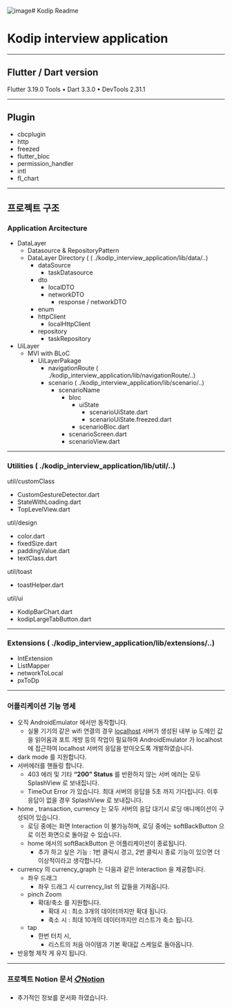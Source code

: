 ![image](https://github.com/CazNm/kodip_interview_application/assets/39646484/90273693-eecc-4459-bd93-38eb3642eec1)# Kodip Readme

# Kodip interview application
---
## Flutter / Dart version
Flutter 3.19.0 
Tools • Dart 3.3.0 • DevTools 2.31.1

---

## Plugin

- cbcplugin
- http
- freezed
- flutter_bloc
- permission_handler
- intl
- fl_chart

---

## 프로젝트 구조

### Application Arcitecture

- DataLayer
    - Datasource & RepositoryPattern
    - DataLayer Directory ( ( ./kodip_interview_application/lib/data/..)
        - dataSource
            - taskDatasource
        - dto
            - localDTO
            - networkDTO
                - response / networkDTO
        - enum
        - httpClient
            - localHttpClient
        - repository
            - taskRepository
- UiLayer
    - MVI  with BLoC
        - UiLayerPakage
            - navigationRoute ( ./kodip_interview_application/lib/navigationRoute/..)
            - scenario  ( ./kodip_interview_application/lib/scenario/..)
                - scenarioName
                    - bloc
                        - uiState
                            - scenarioUiState.dart
                            - scenarioUiState.freezed.dart
                        - scenarioBloc.dart
                    - scenarioScreen.dart
                    - scenarioView.dart

---

### Utilities ( ./kodip_interview_application/lib/util/..)

util/customClass

- CustomGestureDetector.dart
- StateWithLoading.dart
- TopLevelView.dart

util/design

- color.dart
- fixedSize.dart
- paddingValue.dart
- textClass.dart

util/toast

- toastHelper.dart

util/ui

- KodipBarChart.dart
- kodipLargeTabButton.dart

---

### Extensions  ( ./kodip_interview_application/lib/extensions/..)

- IntExtension
- ListMapper
- networkToLocal
- pxToDp

---

### 어플리케이션 기능 명세

- 오직 AndroidEmulator 에서만 동작합니다.
    - 실물 기기의 같은 wifi 연결의 경우 [localhost](http://localhost) 서버가 생성된 내부 ip 도메인 값을 읽어옴과 포트 개방 등의 작업이 필요하여 AndroidEmulator 가 localhost 에 접근하여 localhost 서버의 응답을 받아오도록 개발하였습니다.
- dark mode 를 지원합니다.
- 서버에러를 핸들링 합니다.
    - 403 에러 및 기타 **“200” Status** 를 반환하지 않는 서버 에러는 모두 SplashView 로 보내집니다.
    - TimeOut Error 가 있습니다. 최대 서버의 응답을 5초 까지 기다립니다. 이후 응답이 없을 경우 SplashView 로 보내집니다.
- home , transaction, currency 는 모두 서버의 응답 대기시 로딩 애니메이션이 구성되어 있습니다.
    - 로딩 중에는 화면 Interaction 이 불가능하며, 로딩 중에는 softBackButton 으로 이전 화면으로 돌아갈 수 있습니다.
    - home 에서의 softBackButton 은 어플리케이션이 종료됩니다.
        - 추가 하고 싶은 기능 :  1번 클릭시 경고, 2번 클릭시 종료 기능이 있으면 더 이상적이라고 생각합니다.
- currency 의 currency_graph 는 다음과 같은 Interaction 을 제공합니다.
    - 좌우 드래그
        - 좌우 드래그 시 currency_list 의 값들을 가져옵니다.
    - pinch Zoom
        - 확대/축소 를 지원합니다.
            - 확대 시 : 최소 3개의 데이터까지만 확대 됩니다.
            - 축소 시 : 최대 10개의 데이터까지만 리스트가 축소 됩니다.
    - tap
        - 한번 터치 시,
            - 리스트의 처음 아이템과 기본 확대값 스케일로 돌아옵니다.
- 반응형 제작
  게 유지 됩니다. 

---
### 프로젝트 Notion 문서 [📋Notion](https://caznm132.notion.site/Kodip-interview-application-db8757116e8e4ee899aec6203316dc54)

- 추가적인 정보를 문서화 하였습니다.
